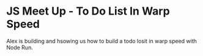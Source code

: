 
# JS Meet Up - To Do List In Warp Speed 

Alex is building and hsowing us how to build a todo losit in warp speed with Node Run.

